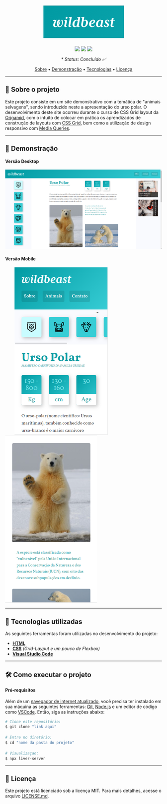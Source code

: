 <h1 align="center">
  <img src="/img/.github/wildbeast-logo.png" alt="WildBeast Logo">
</h1>

<p align="center">
  <img src="https://img.shields.io/github/repo-size/leonarclo/wildbeast">
  <img src="https://img.shields.io/github/last-commit/leonarclo/wildbeast">
  <img src="https://img.shields.io/github/license/leonarclo/wildbeast">
<p/>

_<p align="center">* Status: Concluído ✅</p>_

<p align="center">
 <a href="#sobre-o-projeto">Sobre</a> •
 <a href="#demonstração">Demonstração</a> • 
 <a href="#tecnologias-utilizadas">Tecnologias</a> • 
 <a href="#licença">Licença</a>
</p>

---

## 📑 Sobre o projeto
Este projeto consiste em um site demonstrativo com a temática de "animais selvagens", sendo introduzido neste a apresentação do urso polar. 
O desenvolvimento deste site ocorreu durante o curso de CSS Grid layout da [Origamid](https://www.origamid.com/cursos/css-grid-layout), com o intuito de colocar em prática os aprendizados de construção de layouts com [CSS Grid](https://developer.mozilla.org/pt-BR/docs/Web/CSS/CSS_Grid_Layout/Basic_Concepts_of_Grid_Layout), bem como a utilização de design responsivo com [Media Queries](https://developer.mozilla.org/pt-BR/docs/Web/CSS/Media_Queries/Using_media_queries).

---

## 🎨 Demonstração
#### Versão Desktop
<div align="center">
  <img src="/img/.github/wildbeast-demo.png" alt="Demonstração do layout desktop">
</div>

#### Versão Mobile
<p float="left">
  <img src="/img/.github/wildbeast-demo-mobile.png" alt="Demonstração do layout mobile" width="300" hspace="30">
    <img src="/img/.github/wildbeast-demo-mobile2.png" alt="Demonstração do layout mobile 2" width="295">
</p>

---

## 🚀 Tecnologias utilizadas
As seguintes ferramentas foram utilizadas no desenvolvimento do projeto:
- [**HTML**](https://html.com/)
- [**CSS**](https://www.w3.org/Style/CSS/) _(Grid-Layput e um pouco de Flexbox)_
- [**Visual Studio Code**](https://code.visualstudio.com/)
---


## 🛠️ Como executar o projeto

#### Pré-requisitos

Além de um <u>navegador de internet atualizado</u>, você precisa ter instalado em sua máquina as seguintes ferramentas: [Git](https://git-scm.com), [Node.js](https://nodejs.org/en/) e um editor de código como [VSCode](https://code.visualstudio.com/). Então, siga as instruções abaixo:
``` bash
# Clone este repositório:
$ git clone "link aqui"

# Entre no diretório:
$ cd "nome da pasta do projeto"

# Visualizaçao:
$ npx liver-server

```
---

## 📝 Licença
Este projeto está licenciado sob a licença MIT. Para mais detalhes, acesse o arquivo [LICENSE.md](https://github.com/leonarclo/wildbeast/blob/master/LICENSE).
